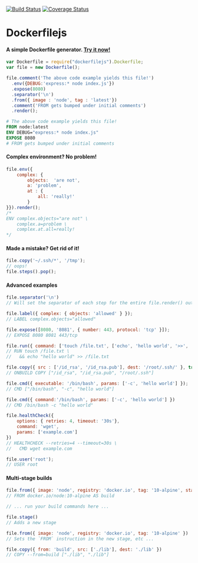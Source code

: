 [![Build Status](https://travis-ci.org/matutter/dockerfilejs.svg?branch=master)](https://travis-ci.org/matutter/dockerfilejs) [![Coverage Status](https://coveralls.io/repos/github/matutter/dockerfilejs/badge.svg?branch=master)](https://coveralls.io/github/matutter/dockerfilejs?branch=master)

# Dockerfilejs
#### A simple Dockerfile generator. [Try it now!](https://tonicdev.com/npm/dockerfilejs)
```javascript
var Dockerfile = require("dockerfilejs").Dockerfile;
var file = new Dockerfile();

file.comment('The above code example yields this file!')
  .env({DEBUG:'express:* node index.js'})
  .expose(8080)
  .separator('\n')
  .from({ image : 'node', tag : 'latest'})
  .comment('FROM gets bumped under initial comments')
  .render();
```

```Dockerfile
# The above code example yields this file!
FROM node:latest
ENV DEBUG="express:* node index.js"
EXPOSE 8080
# FROM gets bumped under initial comments
```

#### Complex environment? No problem!
```javascript
file.env({
    complex: {
        objects:  'are not',
        a: 'problem',
        at : {
            all: 'really!'
        }
}}).render();
/*
ENV complex.objects="are not" \
    complex.a=problem \
    complex.at.all=really!
*/
```

#### Made a mistake? Get rid of it!
```javascript
file.copy('~/.ssh/*', '/tmp');
// oops!
file.steps().pop();
```

#### Advanced examples
```javascript
file.separator('\n')
// Will set the separator of each step for the entire file.render() output

file.label({ complex: { objects: 'allowed' } });
// LABEL complex.objects="allowed"

file.expose([8080, '8081', { number: 443, protocol: 'tcp' }]);
// EXPOSE 8080 8081 443/tcp

file.run({ command: ['touch /file.txt', ['echo', 'hello world', '>>', '/file.txt'] ] });
// RUN touch /file.txt \
//   && echo "hello world" >> /file.txt

file.copy({ src : ['/id_rsa', '/id_rsa.pub'], dest: '/root/.ssh/' }, true);
// ONBUILD COPY ["/id_rsa", "/id_rsa.pub", "/root/.ssh"]

file.cmd({ executable: '/bin/bash', params: ['-c', 'hello world'] });
// CMD ["/bin/bash", "-c", "hello world"]

file.cmd({ command:'/bin/bash', params: ['-c', 'hello world'] })
// CMD /bin/bash -c "hello world"

file.healthCheck({
    options: { retries: 4, timeout: '30s'},
    command: 'wget',
    params: ['example.com']
})
// HEALTHCHECK --retries=4 --timeout=30s \
//   CMD wget example.com

file.user('root');
// USER root
```

#### Multi-stage builds
```javascript
file.from({ image: 'node', registry: 'docker.io', tag: '10-alpine', stage: 'build' })
// FROM docker.io/node:10-alpine AS build

// ... run your build commands here ...

file.stage()
// Adds a new stage

file.from({ image: 'node', registry: 'docker.io', tag: '10-alpine' })
// Sets the `FROM` instruction in the new stage, etc ...

file.copy({ from: 'build', src: ['./lib'], dest: './lib' })
// COPY --from=build ["./lib", "./lib"]
```
